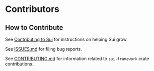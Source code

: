 # Contributors

## How to Contribute

See [Contributing to Sui](doc/src/contribute/index.md) for instructions on helping Sui grow.

See [ISSUES.md](./ISSUES.md) for filing bug reports.

See [CONTRIBUTING.md](./crates/sui-framework/CONTRIBUTING.md) for information related to `sui-framework` crate contributions..
